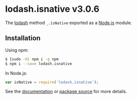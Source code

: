 # lodash.isnative v3.0.6

The [lodash](https://lodash.com/) method `_.isNative` exported as a [Node.js](https://nodejs.org/) module.

## Installation

Using npm:
```bash
$ {sudo -H} npm i -g npm
$ npm i --save lodash.isnative
```

In Node.js:
```js
var isNative = require('lodash.isnative');
```

See the [documentation](https://lodash.com/docs#isNative) or [package source](https://github.com/lodash/lodash/blob/3.0.6-npm-packages/lodash.isnative) for more details.
